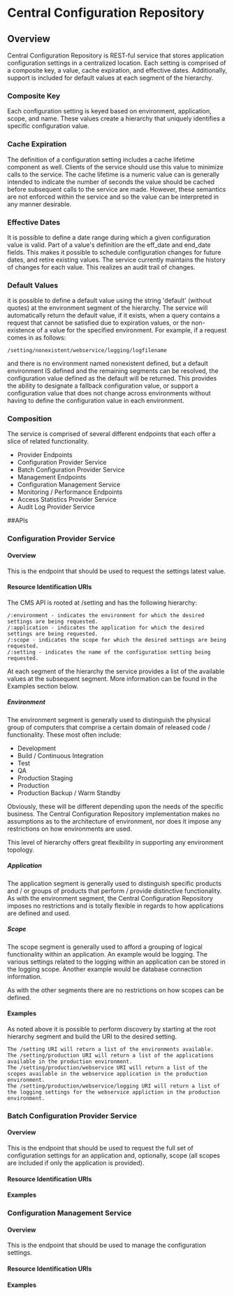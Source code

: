 Central Configuration Repository
================================

## Overview
Central Configuration Repository is REST-ful service that stores application configuration settings in a centralized location.
Each setting is comprised of a composite key, a value, cache expiration, and effective dates. Additionally, support is included
for default values at each segment of the hierarchy.

### Composite Key
Each configuration setting is keyed based on environment, application, scope, and name. These values create a hierarchy
that uniquely identifies a specific configuration value.

### Cache Expiration
The definition of a configuration setting includes a cache lifetime component as well. Clients of the service
should use this value to minimize calls to the service. The cache lifetime is a numeric value can is generally intended
to indicate the number of seconds the value should be cached before subsequent calls to the service are made. However,
these semantics are not enforced within the service and so the value can be interpreted in any manner desirable.

### Effective Dates
It is possible to define a date range during which a given configuration value is valid. Part of a value's definition are
the eff_date and end_date fields. This makes it possible to schedule configuration changes for future dates, and retire existing
values. The service currently maintains the history of changes for each value. This realizes an audit trail of changes.

### Default Values
it is possible to define a default value using the string 'default' (without quotes) at the environment segment of the hierarchy. The service
will automatically return the default value, if it exists, when a query contains a request that cannot be satisfied due to expiration
values, or the non-existence of a value for the specified environment. For example, if a request comes in as follows:

    /setting/nonexistent/webservice/logging/logfilename

and there is no environment named nonexistent defined, but a default environment IS defined and the remaining segments can be resolved,
the configuration value defined as the default will be returned. This provides the ability to designate a fallback configuration value, or support a configuration value that does
 not change across environments without having to define the configuration value in each environment.

### Composition
The service is comprised of several different endpoints that each offer a slice of related functionality.

- Provider Endpoints
 - Configuration Provider Service
 - Batch Configuration Provider Service
- Management Endpoints
 - Configuration Management Service
- Monitoring / Performance Endpoints
 - Access Statistics Provider Service
 - Audit Log Provider Service

##APIs

### Configuration Provider Service

#### Overview
This is the endpoint that should be used to request the settings latest value.

#### Resource Identification URIs
The CMS API is rooted at /setting and has the following hierarchy:

    /:environment - indicates the environment for which the desired settings are being requested.
    /:application - indicates the application for which the desired settings are being requested.
    /:scope - indicates the scope for which the desired settings are being requested.
    /:setting - indicates the name of the configuration setting being requested.

At each segment of the hierarchy the service provides a list of the available values at the subsequent segment.
More information can be found in the Examples section below.

##### Environment
The environment segment is generally used to distinguish the physical group of computers that comprise a certain domain of
released code / functionality. These most often include:

- Development
- Build / Continuous Integration
- Test
- QA
- Production Staging
- Production
- Production Backup / Warm Standby

Obviously, these will be different depending upon the needs of the specific business. The Central Configuration Repository
implementation makes no assumptions as to the architecture of environment, nor does it impose any restrictions on how
environments are used.

This level of hierarchy offers great flexibility in supporting any environment topology.

##### Application
The application segment is generally used to distinguish specific products and / or groups of products that perform / provide
distinctive functionality. As with the environment segment, the Central Configuration Repository imposes no restrictions
and is totally flexible in regards to how applications are defined and used.

##### Scope
The scope segment is generally used to afford a grouping of logical functionality within an application. An example would be
logging. The various settings related to the logging within an application can be stored in the logging scope. Another
example would be database connection information.

As with the other segments there are no restrictions on how scopes can be defined.

#### Examples

As noted above it is possible to perform discovery by starting at the root hierarchy segment and build the URI to the desired setting.

    The /setting URI will return a list of the environments available.
    The /setting/production URI will return a list of the applications available in the production environment.
    The /setting/production/webservice URI will return a list of the scopes available in the webservice application in the production environment.
    The /setting/production/webservice/logging URI will return a list of the logging settings for the webservice appliction in the production environment.

### Batch Configuration Provider Service

#### Overview

This is the endpoint that should be used to request the full set of configuration settings for an application and,
optionally, scope (all scopes are included if only the application is provided).

#### Resource Identification URIs

#### Examples

### Configuration Management Service

#### Overview
This is the endpoint that should be used to manage the configuration settings.

#### Resource Identification URIs

#### Examples

